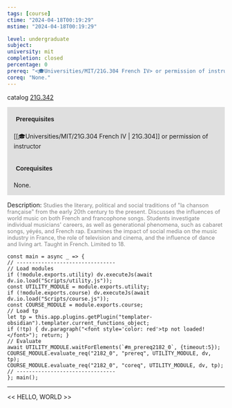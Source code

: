 ```yaml
---
tags: [course]
ctime: "2024-04-18T00:19:29"
mstime: "2024-04-18T00:19:29"

level: undergraduate
subject: 
university: mit
completion: closed
percentage: 0
prereq: "<🎓Universities/MIT/21G.304 French IV> or permission of instructor"
coreq: "None."
---
```


catalog [21G.342](http://student.mit.edu/catalog/m21Gd.html#21G.342)

<span style="display: block; padding: 15px; background-color: rgb(100, 100, 100, 0.2);"><font id="m_prereq2182_0" style="display: block; font-family: Arial, sans-serif; font-weight: bold; padding: 5px">Prerequisites</font><br><span id="prereq2182_0">[[🎓Universities/MIT/21G.304 French IV | 21G.304]] or permission of instructor</span></span>
<span style="display: block; padding: 15px; background-color: rgb(100, 100, 100, 0.2);"><font id="m_coreq2182_0" style="display: block; font-family: Arial, sans-serif; font-weight: bold; padding: 5px">Corequisites</font><br><span id="coreq2182_0">None.</span></span>

<font style="">Description:</font>
<font style="color: grey; font-size: 0.8rem;">Studies the literary, political and social traditions of "la chanson française" from the early 20th century to the present. Discusses the influences of world music on both French and francophone songs. Students investigate individual musicians' careers, as well as generational phenomena, such as cabaret songs, yéyés, and French rap. Examines the impact of social media on the music industry in France, the role of television and cinema, and the influence of dance and living art. Taught in French. Limited to 18.</font>

```dataviewjs
const main = async _ => {
// --------------------------------
// Load modules
if (!module.exports.utility) dv.executeJs(await dv.io.load("Scripts/utility.js"));
const UTILITY_MODULE = module.exports.utility;
if (!module.exports.course) dv.executeJs(await dv.io.load("Scripts/course.js"));
const COURSE_MODULE = module.exports.course;
// Load tp
let tp = this.app.plugins.getPlugin("templater-obsidian").templater.current_functions_object;
if (!tp) { dv.paragraph("<font style='color: red'>tp not loaded!</font>"); return; }
// Evaluate
await UTILITY_MODULE.waitForElements(`#m_prereq2182_0`, {timeout:5});
COURSE_MODULE.evaluate_req("2182_0", "prereq", UTILITY_MODULE, dv, tp);
COURSE_MODULE.evaluate_req("2182_0", "coreq", UTILITY_MODULE, dv, tp);
// --------------------------------
}; main();
```

---

<< HELLO, WORLD >>
